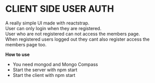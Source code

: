 # CLIENT SIDE USER AUTH

A really simple UI made with reactstrap.      
User can only login when they are registered.     
User who are not registered can not access the members page.      
When registered users logged out they cant also register access the members page too.     

__How to use__    
*  You need mongod and Mongo Compass      
*  Start the server with npm start    
*  Start the client with npm start